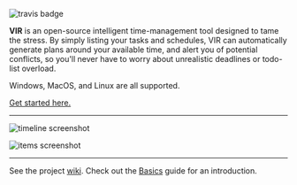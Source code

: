 <!-- Global site tag (gtag.js) - Google Analytics -->
<script async src="https://www.googletagmanager.com/gtag/js?id=G-4JKRS69XHW"></script>
<script>
  window.dataLayer = window.dataLayer || [];
  function gtag(){dataLayer.push(arguments);}
  gtag('js', new Date());

  gtag('config', 'G-4JKRS69XHW');
</script>

![travis badge](https://travis-ci.com/TommyX12/VIR.svg?branch=master)

**VIR** is an open-source intelligent time-management tool designed to tame the
stress. By simply listing your tasks and schedules, VIR can automatically
generate plans around your available time, and alert you of potential conflicts,
so you'll never have to worry about unrealistic deadlines or todo-list overload.

Windows, MacOS, and Linux are all supported.

[Get started here.](https://github.com/TommyX12/VIR/wiki)

***

![timeline screenshot](https://raw.githubusercontent.com/TommyX12/VIR/master/screenshots/timeline.png)

![items screenshot](https://raw.githubusercontent.com/TommyX12/VIR/master/screenshots/items.png)

***

See the project [wiki](https://github.com/TommyX12/VIR/wiki). Check out
the [Basics](https://github.com/TommyX12/VIR/wiki/Basics) guide for an
introduction.
